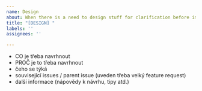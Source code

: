 ```yaml
---
name: Design
about: When there is a need to design stuff for clarification before implementation
title: "[DESIGN] "
labels: ''
assignees: ''

---
```


- CO je třeba navrhnout
- PROČ je to třeba navrhnout
- čeho se týká
- související issues / parent issue (uveden třeba velký feature request)
- další informace (nápovědy k návrhu, tipy atd.)
